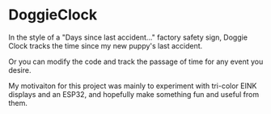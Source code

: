 # DoggieClock
In the style of a "Days since last accident..." factory safety sign, Doggie Clock tracks the time since my new puppy's last accident.

Or you can modify the code and track the passage of time for any event you desire.

My motivaiton for this project was mainly to experiment with tri-color EINK displays and an ESP32, and hopefully make something fun and useful from them.